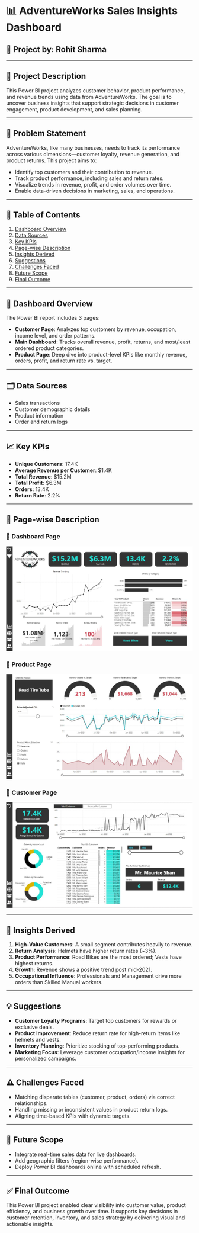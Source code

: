 
# 📊 AdventureWorks Sales Insights Dashboard

## 🧠 Project by: Rohit Sharma

---

## 📌 Project Description

This Power BI project analyzes customer behavior, product performance, and revenue trends using data from AdventureWorks. The goal is to uncover business insights that support strategic decisions in customer engagement, product development, and sales planning.

---

## 🎯 Problem Statement

AdventureWorks, like many businesses, needs to track its performance across various dimensions—customer loyalty, revenue generation, and product returns. This project aims to:
- Identify top customers and their contribution to revenue.
- Track product performance, including sales and return rates.
- Visualize trends in revenue, profit, and order volumes over time.
- Enable data-driven decisions in marketing, sales, and operations.

---

## 📖 Table of Contents

1. [Dashboard Overview](#dashboard-overview)  
2. [Data Sources](#data-sources)  
3. [Key KPIs](#key-kpis)  
4. [Page-wise Description](#page-wise-description)  
5. [Insights Derived](#insights-derived)  
6. [Suggestions](#suggestions)  
7. [Challenges Faced](#challenges-faced)  
8. [Future Scope](#future-scope)  
9. [Final Outcome](#final-outcome)

---

## 🧩 Dashboard Overview

The Power BI report includes 3 pages:
- **Customer Page**: Analyzes top customers by revenue, occupation, income level, and order patterns.
- **Main Dashboard**: Tracks overall revenue, profit, returns, and most/least ordered product categories.
- **Product Page**: Deep dive into product-level KPIs like monthly revenue, orders, profit, and return rate vs. target.

---

## 🗂️ Data Sources

- Sales transactions  
- Customer demographic details  
- Product information  
- Order and return logs  

---

## 📈 Key KPIs

- **Unique Customers**: 17.4K  
- **Average Revenue per Customer**: $1.4K  
- **Total Revenue**: $15.2M  
- **Total Profit**: $6.3M  
- **Orders**: 13.4K  
- **Return Rate**: 2.2%  

---

## 📃 Page-wise Description

### 📌 Dashboard Page
![Dashboard](https://github.com/Rohitsharma-11/Power-Bi-Dashboards/blob/b74ae5707a42dfb28a111fed5135428e72ec5aff/Dashboard%20Images/Dashboard.JPG?raw=true)

### 📌 Product Page
![Product Page](https://github.com/Rohitsharma-11/Power-Bi-Dashboards/blob/b74ae5707a42dfb28a111fed5135428e72ec5aff/Dashboard%20Images/Product%20Page.JPG?raw=true)

### 📌 Customer Page 
![Customer Page](https://github.com/Rohitsharma-11/Power-Bi-Dashboards/blob/b74ae5707a42dfb28a111fed5135428e72ec5aff/Dashboard%20Images/Customer%20Page.JPG?raw=true)


---

## 📍 Insights Derived

1. **High-Value Customers**: A small segment contributes heavily to revenue.
2. **Return Analysis**: Helmets have higher return rates (~3%).
3. **Product Performance**: Road Bikes are the most ordered; Vests have highest returns.
4. **Growth**: Revenue shows a positive trend post mid-2021.
5. **Occupational Influence**: Professionals and Management drive more orders than Skilled Manual workers.

---

## 💡 Suggestions

- **Customer Loyalty Programs**: Target top customers for rewards or exclusive deals.
- **Product Improvement**: Reduce return rate for high-return items like helmets and vests.
- **Inventory Planning**: Prioritize stocking of top-performing products.
- **Marketing Focus**: Leverage customer occupation/income insights for personalized campaigns.

---

## ⚠️ Challenges Faced

- Matching disparate tables (customer, product, orders) via correct relationships.
- Handling missing or inconsistent values in product return logs.
- Aligning time-based KPIs with dynamic targets.

---

## 🚀 Future Scope

- Integrate real-time sales data for live dashboards.
- Add geographic filters (region-wise performance).
- Deploy Power BI dashboards online with scheduled refresh.

---

## ✅ Final Outcome

This Power BI project enabled clear visibility into customer value, product efficiency, and business growth over time. It supports key decisions in customer retention, inventory, and sales strategy by delivering visual and actionable insights.

